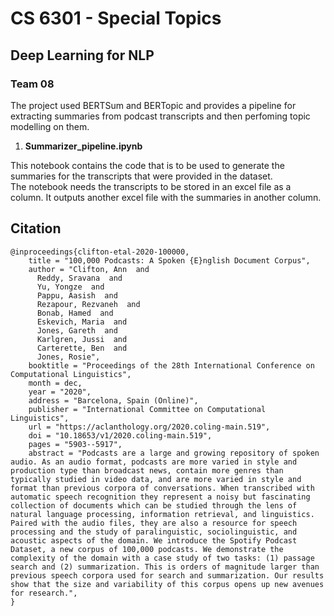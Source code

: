 # CS 6301 - Special Topics
## Deep Learning for NLP 
### Team 08

The project used BERTSum and BERTopic and provides a pipeline for extracting summaries from podcast transcripts and then perfoming topic modelling on them.

1) **Summarizer_pipeline.ipynb**   

This notebook contains the code that is to be used to generate the summaries for the transcripts that were provided in the dataset.   
The notebook needs the transcripts to be stored in an excel file as a column. 
It outputs another excel file with the summaries in another column.



## Citation
```
@inproceedings{clifton-etal-2020-100000,
    title = "100,000 Podcasts: A Spoken {E}nglish Document Corpus",
    author = "Clifton, Ann  and
      Reddy, Sravana  and
      Yu, Yongze  and
      Pappu, Aasish  and
      Rezapour, Rezvaneh  and
      Bonab, Hamed  and
      Eskevich, Maria  and
      Jones, Gareth  and
      Karlgren, Jussi  and
      Carterette, Ben  and
      Jones, Rosie",
    booktitle = "Proceedings of the 28th International Conference on Computational Linguistics",
    month = dec,
    year = "2020",
    address = "Barcelona, Spain (Online)",
    publisher = "International Committee on Computational Linguistics",
    url = "https://aclanthology.org/2020.coling-main.519",
    doi = "10.18653/v1/2020.coling-main.519",
    pages = "5903--5917",
    abstract = "Podcasts are a large and growing repository of spoken audio. As an audio format, podcasts are more varied in style and production type than broadcast news, contain more genres than typically studied in video data, and are more varied in style and format than previous corpora of conversations. When transcribed with automatic speech recognition they represent a noisy but fascinating collection of documents which can be studied through the lens of natural language processing, information retrieval, and linguistics. Paired with the audio files, they are also a resource for speech processing and the study of paralinguistic, sociolinguistic, and acoustic aspects of the domain. We introduce the Spotify Podcast Dataset, a new corpus of 100,000 podcasts. We demonstrate the complexity of the domain with a case study of two tasks: (1) passage search and (2) summarization. This is orders of magnitude larger than previous speech corpora used for search and summarization. Our results show that the size and variability of this corpus opens up new avenues for research.",
}
```


